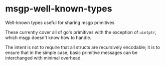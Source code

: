 # msgp-well-known-types

Well-known types useful for sharing msgp primitives

These currently cover all of go's primitives with the exception of `uintptr`, which msgp doesn't know how to handle.

The intent is not to require that all structs are recursively encodable; it is to ensure that in the simple case, basic primitive messages can be interchanged with minimal overhead.
